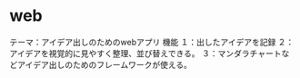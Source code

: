 # web
テーマ：アイデア出しのためのwebアプリ
機能
１：出したアイデアを記録
２：アイデアを視覚的に見やすく整理、並び替えできる。
３：マンダラチャートなどアイデア出しのためのフレームワークが使える。
